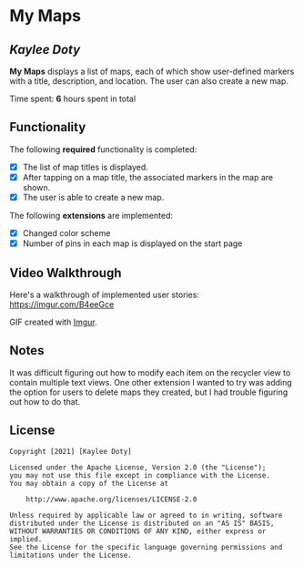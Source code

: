 # My Maps 

## *Kaylee Doty*

**My Maps** displays a list of maps, each of which show user-defined markers with a title, description, and location. The user can also create a new map. 

Time spent: **6** hours spent in total

## Functionality 

The following **required** functionality is completed:

* [X] The list of map titles is displayed.
* [X] After tapping on a map title, the associated markers in the map are shown.
* [X] The user is able to create a new map.

The following **extensions** are implemented:

* [X] Changed color scheme
* [X] Number of pins in each map is displayed on the start page

## Video Walkthrough

Here's a walkthrough of implemented user stories: https://imgur.com/B4eeGce

GIF created with [Imgur](https://imgur.com/vidgif).

## Notes

It was difficult figuring out how to modify each item on the recycler view to contain multiple text views. One other extension I wanted to try was adding the option for users to delete maps they created, but I had trouble figuring out how to do that.

## License

    Copyright [2021] [Kaylee Doty]

    Licensed under the Apache License, Version 2.0 (the "License");
    you may not use this file except in compliance with the License.
    You may obtain a copy of the License at

        http://www.apache.org/licenses/LICENSE-2.0

    Unless required by applicable law or agreed to in writing, software
    distributed under the License is distributed on an "AS IS" BASIS,
    WITHOUT WARRANTIES OR CONDITIONS OF ANY KIND, either express or implied.
    See the License for the specific language governing permissions and
    limitations under the License.
